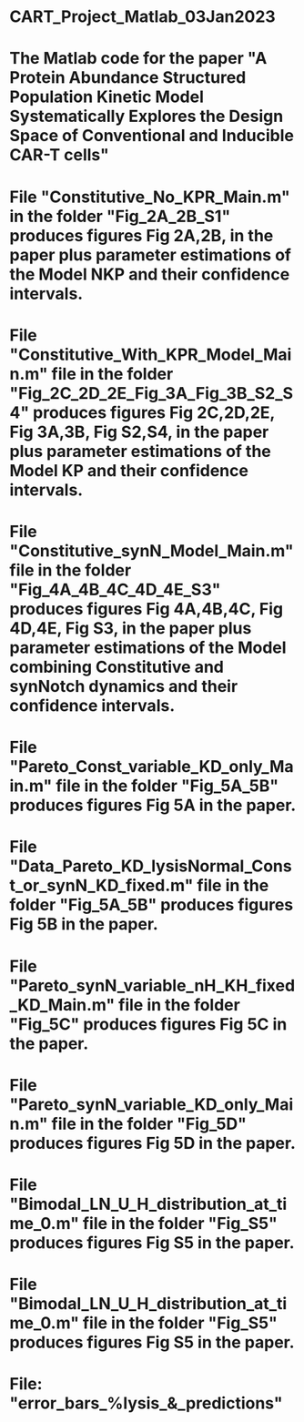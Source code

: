 # CART_Project_Matlab_03Jan2023
The Matlab code for the paper "A Protein Abundance Structured Population Kinetic Model Systematically Explores the Design Space of 
Conventional and Inducible CAR-T cells"
=======================================
File "Constitutive_No_KPR_Main.m" in the folder "Fig_2A_2B_S1" produces figures Fig 2A,2B, 
in the paper plus parameter estimations of the Model NKP and their confidence intervals.
============
File "Constitutive_With_KPR_Model_Main.m" file in the folder "Fig_2C_2D_2E_Fig_3A_Fig_3B_S2_S4" produces figures Fig 2C,2D,2E, Fig 3A,3B, Fig S2,S4, 
in the paper plus parameter estimations of the Model KP and their confidence intervals.
============
File "Constitutive_synN_Model_Main.m" file in the folder "Fig_4A_4B_4C_4D_4E_S3" produces figures Fig 4A,4B,4C, Fig 4D,4E, Fig S3, 
in the paper plus parameter estimations of the Model combining Constitutive and synNotch dynamics and their confidence intervals.
============
File "Pareto_Const_variable_KD_only_Main.m" file in the folder "Fig_5A_5B" produces figures Fig 5A in the paper.
============
File "Data_Pareto_KD_lysisNormal_Const_or_synN_KD_fixed.m" file in the folder "Fig_5A_5B" produces figures Fig 5B in the paper.
============
File "Pareto_synN_variable_nH_KH_fixed_KD_Main.m" file in the folder "Fig_5C" produces figures Fig 5C in the paper.
============
File "Pareto_synN_variable_KD_only_Main.m" file in the folder "Fig_5D" produces figures Fig 5D in the paper.
============
File "Bimodal_LN_U_H_distribution_at_time_0.m" file in the folder "Fig_S5" produces figures Fig S5 in the paper.
============
File "Bimodal_LN_U_H_distribution_at_time_0.m" file in the folder "Fig_S5" produces figures Fig S5 in the paper.
============
File: "error_bars_%lysis_&_predictions" 
============
